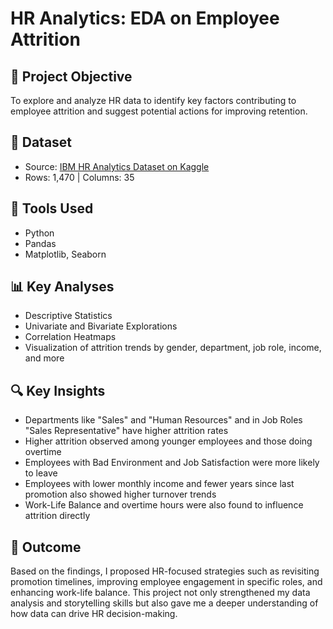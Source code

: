 # HR Analytics: EDA on Employee Attrition

## 📌 Project Objective
To explore and analyze HR data to identify key factors contributing to employee attrition and suggest potential actions for improving retention.

## 🧩 Dataset
- Source: [IBM HR Analytics Dataset on Kaggle](https://www.kaggle.com/datasets/pavansubhasht/ibm-hr-analytics-attrition-dataset)
- Rows: 1,470 | Columns: 35

## 🔧 Tools Used
- Python
- Pandas
- Matplotlib, Seaborn

## 📊 Key Analyses
- Descriptive Statistics
- Univariate and Bivariate Explorations
- Correlation Heatmaps
- Visualization of attrition trends by gender, department, job role, income, and more

## 🔍 Key Insights
- Departments like "Sales" and "Human Resources" and in Job Roles "Sales Representative" have higher attrition rates
- Higher attrition observed among younger employees and those doing overtime
- Employees with Bad Environment and Job Satisfaction were more likely to leave
- Employees with lower monthly income and fewer years since last promotion also showed higher turnover trends
- Work-Life Balance and overtime hours were also found to influence attrition directly

## 📌 Outcome
Based on the findings, I proposed HR-focused strategies such as revisiting promotion timelines, improving employee engagement in specific roles, and enhancing work-life balance. This project not only strengthened my data analysis and storytelling skills but also gave me a deeper understanding of how data can drive HR decision-making.
